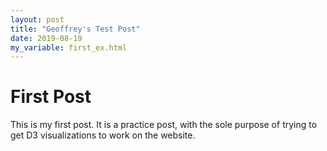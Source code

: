 ```yaml
---
layout: post
title: "Geoffrey's Test Post"
date: 2019-08-19
my_variable: first_ex.html
---
```


# First Post
This is my first post. It is a practice post, with the sole purpose of trying to get D3 visualizations to work on the website.
